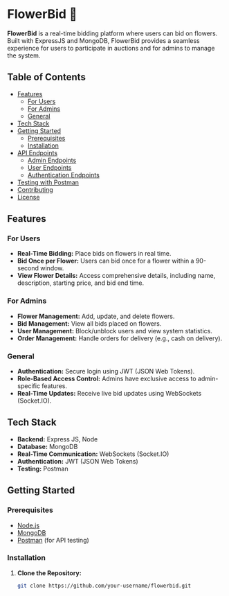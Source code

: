 # FlowerBid :cherry_blossom:

**FlowerBid** is a real-time bidding platform where users can bid on flowers. Built with ExpressJS and MongoDB, FlowerBid provides a seamless experience for users to participate in auctions and for admins to manage the system.

## Table of Contents

- [Features](#features)
  - [For Users](#for-users)
  - [For Admins](#for-admins)
  - [General](#general)
- [Tech Stack](#tech-stack)
- [Getting Started](#getting-started)
  - [Prerequisites](#prerequisites)
  - [Installation](#installation)
- [API Endpoints](#api-endpoints)
  - [Admin Endpoints](#admin-endpoints)
  - [User Endpoints](#user-endpoints)
  - [Authentication Endpoints](#authentication-endpoints)
- [Testing with Postman](#testing-with-postman)
- [Contributing](#contributing)
- [License](#license)

## Features

### For Users

- **Real-Time Bidding:** Place bids on flowers in real time.
- **Bid Once per Flower:** Users can bid once for a flower within a 90-second window.
- **View Flower Details:** Access comprehensive details, including name, description, starting price, and bid end time.

### For Admins

- **Flower Management:** Add, update, and delete flowers.
- **Bid Management:** View all bids placed on flowers.
- **User Management:** Block/unblock users and view system statistics.
- **Order Management:** Handle orders for delivery (e.g., cash on delivery).

### General

- **Authentication:** Secure login using JWT (JSON Web Tokens).
- **Role-Based Access Control:** Admins have exclusive access to admin-specific features.
- **Real-Time Updates:** Receive live bid updates using WebSockets (Socket.IO).

## Tech Stack

- **Backend:** Express JS, Node
- **Database:** MongoDB
- **Real-Time Communication:** WebSockets (Socket.IO)
- **Authentication:** JWT (JSON Web Tokens)
- **Testing:** Postman

## Getting Started

### Prerequisites

- [Node.js](https://nodejs.org/)
- [MongoDB](https://www.mongodb.com/)
- [Postman](https://www.postman.com/) (for API testing)

### Installation

1. **Clone the Repository:**

   ```bash
   git clone https://github.com/your-username/flowerbid.git
